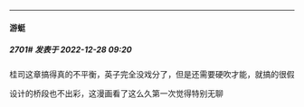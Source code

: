 

*****

####  游蜓  
##### 2701#       发表于 2022-12-28 09:20

桂司这章搞得真的不平衡，英子完全没戏分了，但是还需要硬吹才能，就搞的很假

设计的桥段也不出彩，这漫画看了这么久第一次觉得特别无聊

